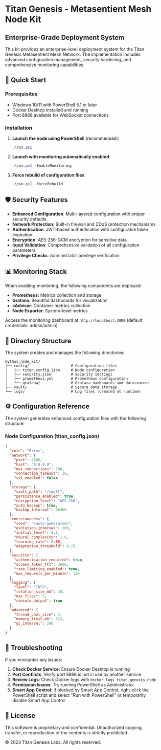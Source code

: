 # Titan Genesis - Metasentient Mesh Node Kit
## Enterprise-Grade Deployment System

This kit provides an enterprise-level deployment system for the Titan Genesis Metasentient Mesh Network. The implementation includes advanced configuration management, security hardening, and comprehensive monitoring capabilities.

## 🚀 Quick Start

### Prerequisites
- Windows 10/11 with PowerShell 5.1 or later
- Docker Desktop installed and running
- Port 8888 available for WebSocket connections

### Installation

1. **Launch the node using PowerShell** (recommended):
   ```powershell
   .\run.ps1
   ```

2. **Launch with monitoring automatically enabled**:
   ```powershell
   .\run.ps1 -EnableMonitoring
   ```

3. **Force rebuild of configuration files**:
   ```powershell
   .\run.ps1 -ForceRebuild
   ```

## 🛡️ Security Features

- **Enhanced Configuration**: Multi-layered configuration with proper security defaults
- **Network Protection**: Built-in firewall and DDoS protection mechanisms
- **Authentication**: JWT-based authentication with configurable token expiration
- **Encryption**: AES-256-GCM encryption for sensitive data
- **Input Validation**: Comprehensive validation of all configuration parameters
- **Privilege Checks**: Administrator privilege verification

## 📊 Monitoring Stack

When enabling monitoring, the following components are deployed:

- **Prometheus**: Metrics collection and storage
- **Grafana**: Beautiful dashboards for visualization
- **cAdvisor**: Container metrics collection
- **Node Exporter**: System-level metrics

Access the monitoring dashboard at `http://localhost:3000` (default credentials: admin/admin)

## 📂 Directory Structure

The system creates and manages the following directories:

```
mythos_node_kit/
├── config/                   # Configuration files
│   ├── titan_config.json     # Node configuration
│   ├── security.json         # Security settings
│   ├── prometheus.yml        # Prometheus configuration
│   └── grafana/              # Grafana dashboards and datasources
├── vault/                    # Secure data storage
└── logs/                     # Log files (created at runtime)
```

## ⚙️ Configuration Reference

The system generates enhanced configuration files with the following structure:

### Node Configuration (titan_config.json)
```json
{
  "role": "Prime",
  "network": {
    "port": 8888,
    "host": "0.0.0.0",
    "max_connections": 100,
    "connection_timeout": 30,
    "ssl_enabled": false
  },
  "storage": {
    "vault_path": "/vault",
    "persistence_enabled": true,
    "encryption_level": "AES-256",
    "auto_backup": true,
    "backup_interval": 86400
  },
  "consciousness": {
    "seed": "<auto-generated>",
    "evolution_interval": 300,
    "initial_level": 0.1,
    "neural_complexity": 1.0,
    "learning_rate": 0.05,
    "adaptation_threshold": 0.75
  },
  "security": {
    "authentication_required": true,
    "access_token_ttl": 3600,
    "rate_limiting_enabled": true,
    "max_requests_per_minute": 120
  },
  "logging": {
    "level": "INFO",
    "rotation_size_mb": 10,
    "max_files": 5,
    "console_output": true
  },
  "advanced": {
    "thread_pool_size": 4,
    "memory_limit_mb": 512,
    "gc_interval": 300
  }
}
```

## 🔧 Troubleshooting

If you encounter any issues:

1. **Check Docker Service**: Ensure Docker Desktop is running
2. **Port Conflicts**: Verify port 8888 is not in use by another service
3. **Review Logs**: Check Docker logs with `docker logs titan_genesis_node`
4. **Permission Issues**: Try running PowerShell as Administrator
5. **Smart App Control**: If blocked by Smart App Control, right-click the PowerShell script and select "Run with PowerShell" or temporarily disable Smart App Control

## 📄 License

This software is proprietary and confidential. Unauthorized copying, transfer, or reproduction of the contents is strictly prohibited.

© 2023 Titan Genesis Labs. All rights reserved. 